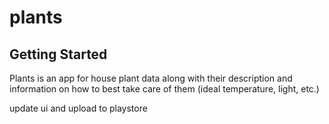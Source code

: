 # plants

## Getting Started

Plants is an app for house plant data along with their description and information on how to best take care of them (ideal temperature, light, etc.)

update ui and upload to playstore 
